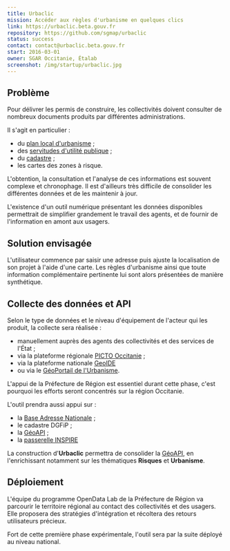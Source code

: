 ```yaml
---
title: Urbaclic
mission: Accéder aux règles d'urbanisme en quelques clics
link: https://urbaclic.beta.gouv.fr
repository: https://github.com/sgmap/urbaclic
status: success
contact: contact@urbaclic.beta.gouv.fr
start: 2016-03-01
owner: SGAR Occitanie, Étalab
screenshot: /img/startup/urbaclic.jpg
---
```


## Problème

Pour délivrer les permis de construire, les collectivités doivent consulter de nombreux documents produits par différentes administrations.

Il s'agit en particulier :

* du [plan local d'urbanisme](https://fr.wikipedia.org/wiki/Plan_local_d%27urbanisme) ;
* des [servitudes d'utilité publique](https://fr.wikipedia.org/wiki/Servitude_d%27utilit%C3%A9_publique) ;
* du [cadastre](https://fr.wikipedia.org/wiki/Cadastre) ;
* les cartes des zones à risque.

L'obtention, la consultation et l'analyse de ces informations est souvent complexe et chronophage. Il est d'ailleurs très difficile de consolider les différentes données et de les maintenir à jour.

L'existence d'un outil numérique présentant les données disponibles permettrait de simplifier grandement le travail des agents, et de fournir de l'information en amont aux usagers.

## Solution envisagée

L'utilisateur commence par saisir une adresse puis ajuste la localisation de son projet à l'aide d'une carte.
Les règles d'urbanisme ainsi que toute information complémentaire pertinente lui sont alors présentées de manière synthétique.

## Collecte des données et API

Selon le type de données et le niveau d'équipement de l'acteur qui les produit, la collecte sera réalisée :

* manuellement auprès des agents des collectivités et des services de l'État ;
* via la plateforme régionale [PICTO Occitanie](http://www.picto-occitanie.fr/) ;
* via la plateforme nationale [GeoIDE](http://catalogue.geo-ide.developpement-durable.gouv.fr/) 
* ou via le [GéoPortail de l'Urbanisme](https://www.geoportail-urbanisme.gouv.fr/).

L'appui de la Préfecture de Région est essentiel durant cette phase, c'est pourquoi les efforts seront concentrés sur la région Occitanie.

L'outil prendra aussi appui sur :

* la [Base Adresse Nationale](http://adresse.data.gouv.fr) ;
* le cadastre DGFiP ;
* la [GéoAPI](https://api.gouv.fr/api/geoapi.html) ;
* la [passerelle INSPIRE](https://beta.gouv.fr/startup/inspire.html)

La construction d'__Urbaclic__ permettra de consolider la [GéoAPI](https://api.gouv.fr/api/geoapi.html), en l'enrichissant notamment sur les thématiques __Risques__ et __Urbanisme__.

## Déploiement

L'équipe du programme OpenData Lab de la Préfecture de Région va parcourir le territoire régional au contact des collectivités et des usagers. Elle proposera des stratégies d'intégration et récoltera des retours utilisateurs précieux.

Fort de cette première phase expérimentale, l'outil sera par la suite déployé au niveau national.
